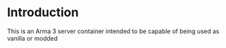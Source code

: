 # Introduction
This is an Arma 3 server container intended to be capable of being used as vanilla or modded 
